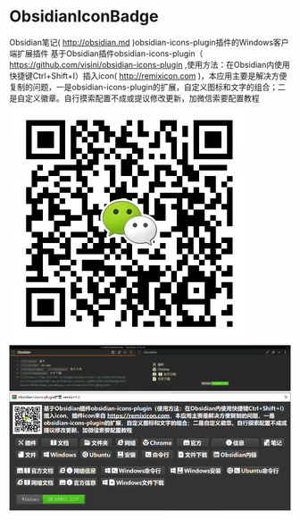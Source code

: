 # ObsidianIconBadge
Obsidian笔记( http://obsidian.md )obsidian-icons-plugin插件的Windows客户端扩展插件
基于Obsidian插件obsidian-icons-plugin（ https://github.com/visini/obsidian-icons-plugin ,使用方法：在Obsidian内使用快捷键Ctrl+Shift+I）插入icon( http://remixicon.com )，本应用主要是解决方便复制的问题，一是obsidian-icons-plugin的扩展，自定义图标和文字的组合；二是自定义徽章。自行摸索配置不成或提议修改更新，加微信索要配置教程
![](weixin.jpg)
![](obsidian.png)
![](ObsidianIconBadge.png)

